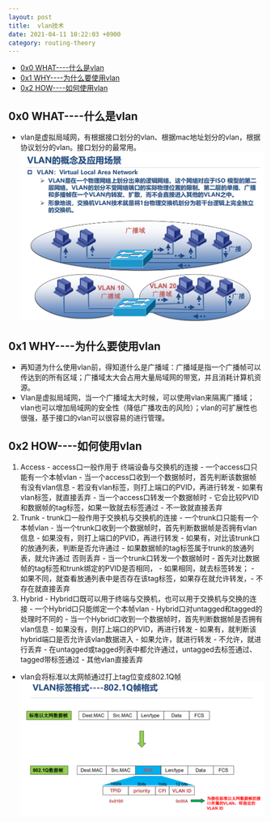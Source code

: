 ```yaml
---
layout: post
title:  vlan技术
date: 2021-04-11 10:22:03 +0900
category: routing-theory
---
```

<!-- TOC -->

- [0x0 WHAT----什么是vlan](#0x0-what----什么是vlan)
- [0x1 WHY----为什么要使用vlan](#0x1-why----为什么要使用vlan)
- [0x2 HOW----如何使用vlan](#0x2-how----如何使用vlan)

<!-- /TOC -->
## 0x0 WHAT----什么是vlan
- vlan是虚拟局域网，有根据接口划分的vlan、根据mac地址划分的vlan，根据协议划分的vlan。接口划分的最常用。
![](/images/20210411-1.png)

## 0x1 WHY----为什么要使用vlan
- 再知道为什么使用vlan前，得知道什么是广播域：广播域是指一个广播帧可以传达到的所有区域；广播域太大会占用大量局域网的带宽，并且消耗计算机资源。
- Vlan是虚拟局域网，当一个广播域太大时候，可以使用vlan来隔离广播域；vlan也可以增加局域网的安全性（降低广播攻击的风险）；vlan的可扩展性也很强，基于接口的vlan可以很容易的进行管理。

## 0x2 HOW----如何使用vlan
1. Access
        - access口一般作用于 终端设备与交换机的连接
        - 一个access口只能有一个本帧vlan
        - 当一个access口收到一个数据帧时，首先判断该数据帧有没有vlan信息
            - 若没有vlan标签，则打上端口的PVID，再进行转发
            - 如果有vlan标签，就直接丢弃
        - 当一个access口转发一个数据帧时
            - 它会比较PVID和数据帧的tag标签，如果一致就去标签通过
            - 不一致就直接丢弃
2. Trunk
        - trunk口一般作用于交换机与交换机的连接
        - 一个trunk口只能有一个本帧vlan
        - 当一个trunk口收到一个数据帧时，首先判断数据帧是否拥有vlan信息
            - 如果没有，则打上端口的PVID，再进行转发
            - 如果有，对比该trunk口的放通列表，判断是否允许通过
            - 如果数据帧的tag标签属于trunk的放通列表，就允许通过
            否则丢弃
        - 当一个trunk口转发一个数据帧时
            - 首先对比数据帧的tag标签和trunk绑定的PVID是否相同，
            - 如果相同，就去标签转发；
            - 如果不同，就查看放通列表中是否存在该tag标签，如果存在就允许转发，- 不存在就直接丢弃
3.  Hybrid
        - Hybrid口既可以用于终端与交换机，也可以用于交换机与交换的连接
        - 一个Hybrid口只能绑定一个本帧vlan
        - Hybrid口对untagged和tagged的处理时不同的
        - 当一个Hybrid口收到一个数据帧时，首先判断数据帧是否拥有vlan信息
            - 如果没有，则打上端口的PVID，再进行转发
            - 如果有，就判断该hybrid端口是否允许该vlan数据进入
            - 如果允许，就进行转发
            - 不允许，就进行丢弃
            - 在untagged或tagged列表中都允许通过，untagged去标签通过、tagged带标签通过
            - 其他vlan直接丢弃
- vlan会将标准以太网帧通过打上tag位变成802.1Q帧
![](/images/20210411-2.png)